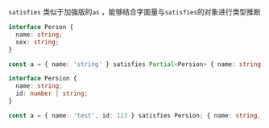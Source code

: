 `satisfies` 类似于加强版的`as` ，能够结合字面量与`satisfies`的对象进行类型推断

```ts
interface Person {
  name: string;
  sex: string;
}

const a = { name: 'string' } satisfies Partial<Persion> { name: string };
```

```ts
interface Persion {
  name: string;
  id: number | string;
}

const a = { name: 'test', id: 123 } satisfies Persion; { name: string, id: number }
```